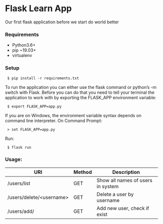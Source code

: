 # Flask Learn App
Our first flask application before we start do world better

### Requirements
* Python3.6+
* pip ~19.03+
* virtualenv

### Setup 
``` $ pip install -r requirements.txt```

To run the application you can either use the flask command or python’s -m switch with Flask. Before you can do that you need to tell your terminal the application to work with by exporting the FLASK_APP environment variable:

``` $ export FLASK_APP=app.py```

If you are on Windows, the environment variable syntax depends on command line interpreter. On Command Prompt:

``` > set FLASK_APP=app.py```

Run:

``` $ flask run```

### Usage:

URI | Method| Description
--- | --- | --- | 
/users/list | GET | Show all names of users in system
/users/delete/\<username\> | GET | Delete a user by username
/users/add/ | GET | Add new user, check if exist




